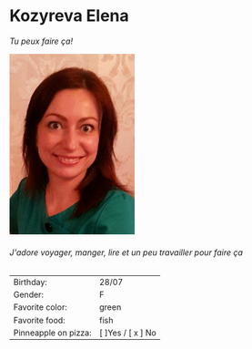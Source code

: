 # Kozyreva Elena
*Tu peux faire ça!*

![photo](https://github.com/TozurElena/Challenge-markdown/blob/main/ElenaK.jpg)

###### J'adore voyager, manger, lire et un peu travailler pour faire ça


| | |
| --- | --- |
| Birthday: | 28/07|
| Gender: | F |
| Favorite color:|green|
| Favorite food: |fish |
| Pinneapple on pizza: |  [  ]Yes /  [ x ] No|


